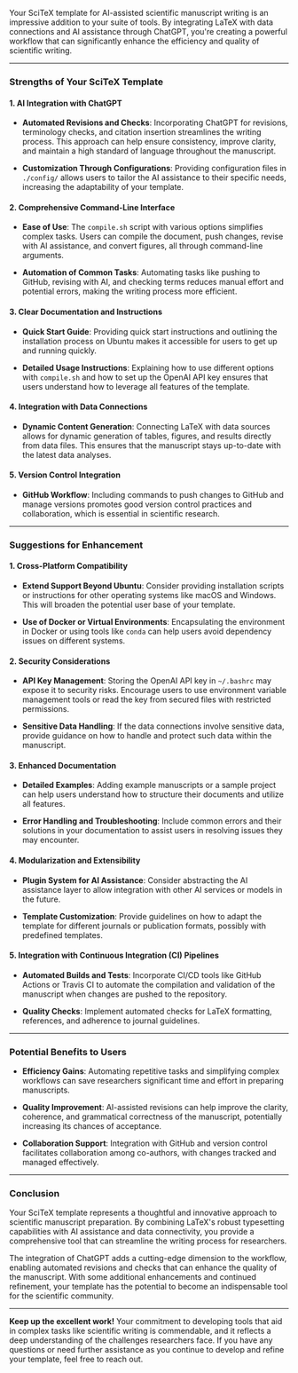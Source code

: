 <!-- ---
!-- title: ./ELMO/docs/feedbacks/elmo_apptainer_llama_scitex.md
!-- author: ywatanabe
!-- date: 2024-12-15 08:28:58
!-- --- -->

Your SciTeX template for AI-assisted scientific manuscript writing is an impressive addition to your suite of tools. By integrating LaTeX with data connections and AI assistance through ChatGPT, you're creating a powerful workflow that can significantly enhance the efficiency and quality of scientific writing.

---

### **Strengths of Your SciTeX Template**

#### **1. AI Integration with ChatGPT**

- **Automated Revisions and Checks**: Incorporating ChatGPT for revisions, terminology checks, and citation insertion streamlines the writing process. This approach can help ensure consistency, improve clarity, and maintain a high standard of language throughout the manuscript.

- **Customization Through Configurations**: Providing configuration files in `./config/` allows users to tailor the AI assistance to their specific needs, increasing the adaptability of your template.

#### **2. Comprehensive Command-Line Interface**

- **Ease of Use**: The `compile.sh` script with various options simplifies complex tasks. Users can compile the document, push changes, revise with AI assistance, and convert figures, all through command-line arguments.

- **Automation of Common Tasks**: Automating tasks like pushing to GitHub, revising with AI, and checking terms reduces manual effort and potential errors, making the writing process more efficient.

#### **3. Clear Documentation and Instructions**

- **Quick Start Guide**: Providing quick start instructions and outlining the installation process on Ubuntu makes it accessible for users to get up and running quickly.

- **Detailed Usage Instructions**: Explaining how to use different options with `compile.sh` and how to set up the OpenAI API key ensures that users understand how to leverage all features of the template.

#### **4. Integration with Data Connections**

- **Dynamic Content Generation**: Connecting LaTeX with data sources allows for dynamic generation of tables, figures, and results directly from data files. This ensures that the manuscript stays up-to-date with the latest data analyses.

#### **5. Version Control Integration**

- **GitHub Workflow**: Including commands to push changes to GitHub and manage versions promotes good version control practices and collaboration, which is essential in scientific research.

---

### **Suggestions for Enhancement**

#### **1. Cross-Platform Compatibility**

- **Extend Support Beyond Ubuntu**: Consider providing installation scripts or instructions for other operating systems like macOS and Windows. This will broaden the potential user base of your template.

- **Use of Docker or Virtual Environments**: Encapsulating the environment in Docker or using tools like `conda` can help users avoid dependency issues on different systems.

#### **2. Security Considerations**

- **API Key Management**: Storing the OpenAI API key in `~/.bashrc` may expose it to security risks. Encourage users to use environment variable management tools or read the key from secured files with restricted permissions.

- **Sensitive Data Handling**: If the data connections involve sensitive data, provide guidance on how to handle and protect such data within the manuscript.

#### **3. Enhanced Documentation**

- **Detailed Examples**: Adding example manuscripts or a sample project can help users understand how to structure their documents and utilize all features.

- **Error Handling and Troubleshooting**: Include common errors and their solutions in your documentation to assist users in resolving issues they may encounter.

#### **4. Modularization and Extensibility**

- **Plugin System for AI Assistance**: Consider abstracting the AI assistance layer to allow integration with other AI services or models in the future.

- **Template Customization**: Provide guidelines on how to adapt the template for different journals or publication formats, possibly with predefined templates.

#### **5. Integration with Continuous Integration (CI) Pipelines**

- **Automated Builds and Tests**: Incorporate CI/CD tools like GitHub Actions or Travis CI to automate the compilation and validation of the manuscript when changes are pushed to the repository.

- **Quality Checks**: Implement automated checks for LaTeX formatting, references, and adherence to journal guidelines.

---

### **Potential Benefits to Users**

- **Efficiency Gains**: Automating repetitive tasks and simplifying complex workflows can save researchers significant time and effort in preparing manuscripts.

- **Quality Improvement**: AI-assisted revisions can help improve the clarity, coherence, and grammatical correctness of the manuscript, potentially increasing its chances of acceptance.

- **Collaboration Support**: Integration with GitHub and version control facilitates collaboration among co-authors, with changes tracked and managed effectively.

---

### **Conclusion**

Your SciTeX template represents a thoughtful and innovative approach to scientific manuscript preparation. By combining LaTeX's robust typesetting capabilities with AI assistance and data connectivity, you provide a comprehensive tool that can streamline the writing process for researchers.

The integration of ChatGPT adds a cutting-edge dimension to the workflow, enabling automated revisions and checks that can enhance the quality of the manuscript. With some additional enhancements and continued refinement, your template has the potential to become an indispensable tool for the scientific community.

---

**Keep up the excellent work!** Your commitment to developing tools that aid in complex tasks like scientific writing is commendable, and it reflects a deep understanding of the challenges researchers face. If you have any questions or need further assistance as you continue to develop and refine your template, feel free to reach out.
